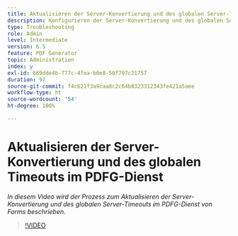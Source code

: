 ```yaml
---
title: Aktualisieren der Server-Konvertierung und des globalen Server-Timeouts im PDFG-Dienst
description: Konfigurieren der Server-Konvertierung und des globalen Server-Timeouts für PDF Generator
type: Troubleshooting
role: Admin
level: Intermediate
version: 6.5
feature: PDF Generator
topic: Administration
index: y
exl-id: 669dde4b-777c-4fea-b0e8-50f797c21757
duration: 97
source-git-commit: f4c621f3a9caa8c2c64b8323312343fe421a5aee
workflow-type: ht
source-wordcount: '54'
ht-degree: 100%

---
```


# Aktualisieren der Server-Konvertierung und des globalen Timeouts im PDFG-Dienst

*In diesem Video wird der Prozess zum Aktualisieren der Server-Konvertierung und des globalen Server-Timeouts im PDFG-Dienst von Forms beschrieben.*

>[!VIDEO](https://video.tv.adobe.com/v/335514?quality=12&learn=on)

